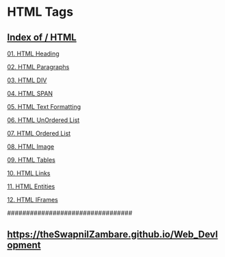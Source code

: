 # HTML Tags

##  <a href="https://theswapnilzambare.github.io/Web_Devlopment/HTML">Index of / HTML</a>


<a href="https://theswapnilzambare.github.io/Web_Devlopment/HTML/HTML_Tags/01_HTML_Headings.html" target="_blank" >01. HTML Heading</a>

<a href="https://theswapnilzambare.github.io/Web_Devlopment/HTML/HTML_Tags/02_HTML_Paragraphs.html" target="_blank" >02. HTML Paragraphs</a>

<a href="https://theswapnilzambare.github.io/Web_Devlopment/HTML/HTML_Tags/03_HTML_DIV_Tag.html" target="_blank" >03. HTML DIV</a>

<a href="https://theswapnilzambare.github.io/Web_Devlopment/HTML/HTML_Tags/04_HTML_SPAN_Tag.html" target="_blank" >04. HTML SPAN</a>

<a href="https://theswapnilzambare.github.io/Web_Devlopment/HTML/HTML_Tags/05_HTML_Text_Formatting.html" target="_blank" >05. HTML Text Formatting</a>

<a href="https://theswapnilzambare.github.io/Web_Devlopment/HTML/HTML_Tags/06_HTML_UnOrdered_List.html" target="_blank" >06. HTML UnOrdered List</a>

<a href="https://theswapnilzambare.github.io/Web_Devlopment/HTML/HTML_Tags/07_HTML_Ordered_List.html" target="_blank" >07. HTML Ordered List</a>

<a href="https://theswapnilzambare.github.io/Web_Devlopment/HTML/HTML_Tags/08_HTML_Images.html" target="_blank" >08. HTML Image</a>

<a href="https://theswapnilzambare.github.io/Web_Devlopment/HTML/HTML_Tags/09_HTML_Tables.html" target="_blank" >09. HTML Tables</a>

<a href="https://theswapnilzambare.github.io/Web_Devlopment/HTML/HTML_Tags/10_HTML_Links.html" target="_blank" >10. HTML Links</a>

<a href="https://theswapnilzambare.github.io/Web_Devlopment/HTML/HTML_Tags/11_HTML_Entities.html" target="_blank" >11. HTML Entities</a>

<a href="https://theswapnilzambare.github.io/Web_Devlopment/HTML/HTML_Tags/12_HTML_IFrames.html" target="_blank" >12. HTML IFrames</a>





#################################


## <a href="https://theswapnilzambare.github.io/Web_Devlopment">https://theSwapnilZambare.github.io/Web_Devlopment</a> 
